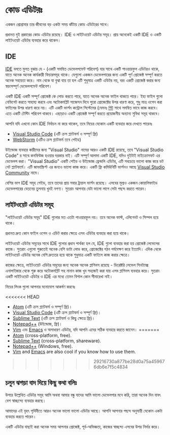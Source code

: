 # কোড এডিটরঃ

একজন প্রোগ্রামার তার জীবনের বড় একটা সময় কাঁটায় কোড এডিটরের সাথে।

প্রধানত দুই প্রকারের কোড এডিটর রয়েছে। IDE ও লাইটওয়েট এডিটর সমূহ। প্রায় অনেকেই একটি IDE ও একটি লাইটওয়েট এডিটর ব্যবহার করে থাকেন।

## IDE

[IDE](https://en.wikipedia.org/wiki/Integrated_development_environment) বলতে মুলত বুঝায় যে - (একটি সমন্বিত ডেভেলপমেন্ট পরিবেশ) যার সাথে একটি পাওয়ারফুল এডিটরও থাকে, যাতে অনেক অনেক কার্যকারী ফিচারসমূহ থাকে। যেগুলো একজন ডেভেলপারের জন্য একটি পূর্ণ প্রোজেক্ট সম্পূর্ণ করতে অনেক সহায়তা করে। নাম থেকে যা বুঝা যায় তা হল এটি শুধুমাত্র একটি এডিটর নয়, বরং একটি প্রোজেক্ট করার জন্য স্বয়ংসম্পূর্ণ ডেভেলপমেন্ট পরিবেশ।

একটি IDE একটি সম্পূর্ণ প্রোজেক্ট কে লোড করতে পারে, যাতে অনেক অনেক ফাইল থাকতে পারে। ইহা ফাইল গুলো নেভিগেট করতে সাহায্য করবে এবং অটোকমপ্লিট সাজেসন দিবে পুরো প্রোজেক্টের উপর ধারণা করে, শুধু মাত্র ওপেন করা ফাইলের উপর ধারণা করে নয়। এটি একটি ভার্শন কন্ট্রোল সিস্টেমের (যেমনঃ [গিট](https://git-scm.com/) সাথে সমন্বিত ভাবে কাজ করবে। এতে একটি টেস্টিং পরিবেশ থাকবে। এছাড়াও একটি প্রোজেক্ট সম্পূর্ণ করতে প্রয়োজনীয় অন্যান্য সুবিধা সমূহ থাকবে।

আপনি যদি এখনো কোন IDE নির্বাচন না করে থাকেন, তবে নিচের যেকোন একটি ব্যবহার করে দেখতে পারেনঃ

- [Visual Studio Code](https://code.visualstudio.com/) (এটি ক্রস প্ল্যাটফর্ম ও সম্পূর্ণ ফ্রি)
- [WebStorm](http://www.jetbrains.com/webstorm/) (এটিও ক্রস প্ল্যাটফর্ম তবে পেইড)

উইন্ডোজ ব্যবহার কারীদের জন্য "Visual Studio" নামের আরও একটি IDE রয়েছে, তবে "Visual Studio Code" র সাথে কনফিউজ হওয়ার দরকার নাই। এটি সম্পূর্ণ আলাদা একটি IDE, যদিও দুইটাই মাইক্রোসফট এর ডেভেলপ করা। "Visual Studio" একটি পেইড ও উইন্ডোজ ফ্রেন্ডলি এডিটর, এটি সবচেয়ে ভালো কাজ করে ডট নেট প্ল্যাটফর্মে। এটি জাভাস্ক্রিপ্ট এর জন্যও ভালো কাজ করে। একটি ফ্রি কমিউনিটি ভার্শনও আছে [Visual Studio Community](https://www.visualstudio.com/vs/community/) নামে।

বেশির ভাগ IDE সমূহ পেইড, তবে তাদের প্রায় সবার ট্রায়াল ভার্শন রয়েছে। এসবের মূল্যও একজন কোয়ালিফাইড ডেভেলপারের বেতনের তুলনায় খুবই নগণ্য। সুতরাং আপনার যেটা ভালো লাগে সেটা পছন্দ করতে পারেন।

## লাইটওয়েট এডিটর সমূহ

"লাইটওয়েট এডিটর সমূহ" IDE গুলোর মত এতটা পাওয়ারফুল নয়। তবে অনেক ফাস্ট, এলিগেনট ও সিম্পল হয়ে থাকে।

প্রধানত দ্রুত কোন ফাইল ওপেন ও এডিট করার ক্ষেত্রে এসব এডিটর ব্যবহার করা হয়ে থাকে।

লাইটওয়েট এডিটর সমূহের সাথে IDE গুলোর প্রধান পার্থক্য হল যে, IDE গুলো ব্যবহার করা হয় প্রোজেক্ট লেভেলের কাজে। সুতরাং এগুলো শুরুতেই অনেক বেশি ডাটা লোড করে, প্রোজেক্টের গঠন পর্যবেক্ষণ করে ইত্যাদি। এদিক থেকে লাইটওয়েট এডিটর অনেক বেশি দ্রুততর হয়ে থাকে শুধুমাত্র একটি ফাইলে কাজ করার ক্ষেত্রে।

কাজের ক্ষেত্রে, লাইটওয়েট এডিটর সমূহের জন্য অনেক অনেক প্লাগিনস রয়েছে - ডিরেক্টরি লেভেল সিনট্যাক্স এনালাইজার থেকে শুরু করে অটোকমপ্লিট সহ নানান কাজ খুব সহজেই করা যায় এসব প্লাগিনস ব্যবহার করে। সুতরাং একটি লাইটওয়েট এডিটর ও IDE এর মধ্যে তেমন বিশাল কোন সীমারেখা নাই।

নিচের লিংক গুলো আপনার মনোযোগ আকর্ষণ করবেঃ

<<<<<<< HEAD
- [Atom](https://atom.io/) (এটি ক্রস প্ল্যাটফর্ম ও সম্পূর্ণ ফ্রি)।
- [Visual Studio Code](https://code.visualstudio.com/) (এটি ক্রস প্ল্যাটফর্ম ও সম্পূর্ণ ফ্রি)।
- [Sublime Text](http://www.sublimetext.com) (এটি ক্রস প্ল্যাটফর্ম ও কিছু ক্ষেত্রে ফ্রি)।
- [Notepad++](https://notepad-plus-plus.org/) (উইন্ডোজ, ফ্রি)।
- [Vim](http://www.vim.org/) এবং [Emacs](https://www.gnu.org/software/emacs/) ও অসাধারণ এডিটর, যদি আপনি এদের সঠিক ব্যবহার করতে জানেন।
=======
- [Atom](https://atom.io/) (cross-platform, free).
- [Sublime Text](http://www.sublimetext.com) (cross-platform, shareware).
- [Notepad++](https://notepad-plus-plus.org/) (Windows, free).
- [Vim](http://www.vim.org/) and [Emacs](https://www.gnu.org/software/emacs/) are also cool if you know how to use them.
>>>>>>> 29216730a877be28d0a75a459676db6e7f5c4834

## চলুন ঝগড়া বাদ দিয়ে কিছু কথা বলিঃ

উপরে উল্লেখিত এডিটর সমূহ আমি অথবা আমার বন্ধু যাদের আমি ভালো ডেভেলপার মনে করি, তারা অনেক দিন যাবৎ বেশ স্বাচ্ছন্দ্যে ব্যবহার করছে।

আমাদের এই বৃহৎ পৃথিবীতে আরও অনেক ভালো ভালো এডিটর আছে। আপনি আপনার পছন্দ অনুযায়ী যেকোন একটা ব্যবহার করতে পারেন।

একটি এডিটর বাছাই করা অনেক সময় আপনার প্রোজেক্ট, পূর্ব-অভিজ্ঞতা, কাজের স্বাচ্ছন্দ্য এসবের উপর নির্ভর করে।